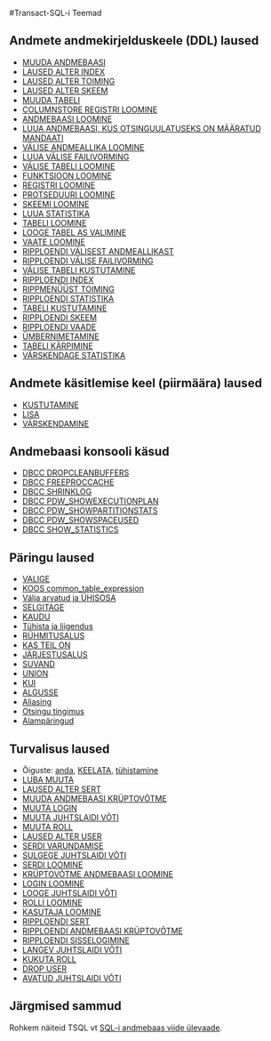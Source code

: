 <properties
   pageTitle="SQL-i andmete ladu Transact-SQL-i viide | Microsoft Azure'i"
   description="Viide sisu Transact-SQL-i teemad, mis kasutavad SQL-i andmebaas sisaldab linke."
   services="sql-data-warehouse"
   documentationCenter="NA"
   authors="barbkess"
   manager="barbkess"
   editor=""/>

<tags
   ms.service="sql-data-warehouse"
   ms.devlang="NA"
   ms.topic="article"
   ms.tgt_pltfrm="NA"
   ms.workload="data-services"
   ms.date="08/22/2016"
   ms.author="barbkess;sonyama"/>

#<a name="transact-sql-topics"></a>Transact-SQL-i Teemad

## <a name="data-definition-language-ddl-statements"></a>Andmete andmekirjelduskeele (DDL) laused

- [MUUDA ANDMEBAASI](https://msdn.microsoft.com/library/mt204042.aspx)
- [LAUSED ALTER INDEX](https://msdn.microsoft.com/library/ms188388.aspx)
- [LAUSED ALTER TOIMING](https://msdn.microsoft.com/library/ms189762.aspx)
- [LAUSED ALTER SKEEM](https://msdn.microsoft.com/library/ms173423.aspx)
- [MUUDA TABELI](https://msdn.microsoft.com/library/ms190273.aspx)
- [COLUMNSTORE REGISTRI LOOMINE](https://msdn.microsoft.com/library/gg492153.aspx)
- [ANDMEBAASI LOOMINE](https://msdn.microsoft.com/library/mt204021.aspx)
- [LUUA ANDMEBAASI, KUS OTSINGUULATUSEKS ON MÄÄRATUD MANDAATI](https://msdn.microsoft.com/library/mt270260.aspx)
- [VÄLISE ANDMEALLIKA LOOMINE](https://msdn.microsoft.com/library/dn935022.aspx)
- [LUUA VÄLISE FAILIVORMING](https://msdn.microsoft.com/library/dn935026.aspx)
- [VÄLISE TABELI LOOMINE](https://msdn.microsoft.com/library/dn935021.aspx)
- [FUNKTSIOON LOOMINE](https://msdn.microsoft.com/library/mt203952.aspx)
- [REGISTRI LOOMINE](https://msdn.microsoft.com/library/ms188783.aspx)
- [PROTSEDUURI LOOMINE](https://msdn.microsoft.com/library/ms187926.aspx)
- [SKEEMI LOOMINE](https://msdn.microsoft.com/library/ms189462.aspx)
- [LUUA STATISTIKA](https://msdn.microsoft.com/library/ms188038.aspx)
- [TABELI LOOMINE](https://msdn.microsoft.com/library/mt203953.aspx)
- [LOOGE TABEL AS VALIMINE](https://msdn.microsoft.com/library/mt204041.aspx)
- [VAATE LOOMINE](https://msdn.microsoft.com/library/ms187956.aspx)
- [RIPPLOENDI VÄLISEST ANDMEALLIKAST](https://msdn.microsoft.com/library/mt146367.aspx)
- [RIPPLOENDI VÄLISE FAILIVORMING](https://msdn.microsoft.com/library/mt146379.aspx)
- [VÄLISE TABELI KUSTUTAMINE](https://msdn.microsoft.com/library/mt130698.aspx)
- [RIPPLOENDI INDEX](https://msdn.microsoft.com/library/ms176118.aspx)
- [RIPPMENÜÜST TOIMING](https://msdn.microsoft.com/library/ms174969.aspx)
- [RIPPLOENDI STATISTIKA](https://msdn.microsoft.com/library/ms175075.aspx)
- [TABELI KUSTUTAMINE](https://msdn.microsoft.com/library/ms173790.aspx)
- [RIPPLOENDI SKEEM](https://msdn.microsoft.com/library/ms186751.aspx)
- [RIPPLOENDI VAADE](https://msdn.microsoft.com/library/ms173492.aspx)
- [ÜMBERNIMETAMINE](https://msdn.microsoft.com/library/mt631611.aspx)
- [TABELI KÄRPIMINE](https://msdn.microsoft.com/library/ms177570.aspx)
- [VÄRSKENDAGE STATISTIKA](https://msdn.microsoft.com/library/ms187348.aspx)

## <a name="data-manipulation-language-dml-statements"></a>Andmete käsitlemise keel (piirmäära) laused

- [KUSTUTAMINE](https://msdn.microsoft.com/library/ms189835.aspx)
- [LISA](https://msdn.microsoft.com/library/ms174335.aspx)
- [VÄRSKENDAMINE](https://msdn.microsoft.com/library/ms177523.aspx)

## <a name="database-console-commands"></a>Andmebaasi konsooli käsud

- [DBCC DROPCLEANBUFFERS](https://msdn.microsoft.com/library/ms187762.aspx)
- [DBCC FREEPROCCACHE](https://msdn.microsoft.com/library/mt204018.aspx)
- [DBCC SHRINKLOG](https://msdn.microsoft.com/library/mt204020.aspx)
- [DBCC PDW_SHOWEXECUTIONPLAN](https://msdn.microsoft.com/library/mt204017.aspx)
- [DBCC PDW_SHOWPARTITIONSTATS](https://msdn.microsoft.com/library/mt204013.aspx)
- [DBCC PDW_SHOWSPACEUSED](https://msdn.microsoft.com/library/mt204028.aspx)
- [DBCC SHOW_STATISTICS](https://msdn.microsoft.com/library/mt204043.aspx)

## <a name="query-statements"></a>Päringu laused

- [VALIGE](https://msdn.microsoft.com/library/ms189499.aspx)
- [KOOS common_table_expression](https://msdn.microsoft.com/library/ms175972.aspx)
- [Välja arvatud ja ÜHISOSA](https://msdn.microsoft.com/library/ms188055.aspx)
- [SELGITAGE](https://msdn.microsoft.com/library/mt631615.aspx)
- [KAUDU](https://msdn.microsoft.com/library/ms177634.aspx)
- [Tühista ja liigendus](https://msdn.microsoft.com/library/ms177410.aspx)
- [RÜHMITUSALUS](https://msdn.microsoft.com/library/ms177673.aspx)
- [KAS TEIL ON](https://msdn.microsoft.com/library/ms180199.aspx)
- [JÄRJESTUSALUS](https://msdn.microsoft.com/library/ms188385.aspx)
- [SUVAND](https://msdn.microsoft.com/library/ms190322.aspx)
- [UNION](https://msdn.microsoft.com/library/ms180026.aspx)
- [KUI](https://msdn.microsoft.com/library/ms188047.aspx)
- [ALGUSSE](https://msdn.microsoft.com/library/ms189463.aspx)
- [Aliasing](https://msdn.microsoft.com/library/mt631614.aspx)
- [Otsingu tingimus](https://msdn.microsoft.com/library/ms173545.aspx)
- [Alampäringud](https://msdn.microsoft.com/library/mt631613.aspx)

## <a name="security-statements"></a>Turvalisus laused

- Õiguste: [anda](https://msdn.microsoft.com/library/ms187965.aspx), [KEELATA](https://msdn.microsoft.com/library/ms188338.aspx), [tühistamine](https://msdn.microsoft.com/library/ms187728.aspx)
- [LUBA MUUTA](https://msdn.microsoft.com/library/ms187359.aspx)
- [LAUSED ALTER SERT](https://msdn.microsoft.com/library/ms189511.aspx)
- [MUUDA ANDMEBAASI KRÜPTOVÕTME](https://msdn.microsoft.com/library/bb630389.aspx)
- [MUUTA LOGIN](https://msdn.microsoft.com/library/ms189828.aspx)
- [MUUTA JUHTSLAIDI VÕTI](https://msdn.microsoft.com/library/ms186937.aspx)
- [MUUTA ROLL](https://msdn.microsoft.com/library/ms189775.aspx)
- [LAUSED ALTER USER](https://msdn.microsoft.com/library/ms176060.aspx)
- [SERDI VARUNDAMISE](https://msdn.microsoft.com/library/ms178578.aspx)
- [SULGEGE JUHTSLAIDI VÕTI](https://msdn.microsoft.com/library/ms188387.aspx)
- [SERDI LOOMINE](https://msdn.microsoft.com/library/ms187798.aspx)
- [KRÜPTOVÕTME ANDMEBAASI LOOMINE](https://msdn.microsoft.com/library/bb677241.aspx)
- [LOGIN LOOMINE](https://msdn.microsoft.com/library/ms189751.aspx)
- [LOOGE JUHTSLAIDI VÕTI](https://msdn.microsoft.com/library/ms174382.aspx)
- [ROLLI LOOMINE](https://msdn.microsoft.com/library/ms187936.aspx)
- [KASUTAJA LOOMINE](https://msdn.microsoft.com/library/ms173463.aspx)
- [RIPPLOENDI SERT](https://msdn.microsoft.com/library/ms179906.aspx)
- [RIPPLOENDI ANDMEBAASI KRÜPTOVÕTME](https://msdn.microsoft.com/library/bb630256.aspx)
- [RIPPLOENDI SISSELOGIMINE](https://msdn.microsoft.com/library/ms188012.aspx)
- [LANGEV JUHTSLAIDI VÕTI](https://msdn.microsoft.com/library/ms180071.aspx)
- [KUKUTA ROLL](https://msdn.microsoft.com/library/ms174988.aspx)
- [DROP USER](https://msdn.microsoft.com/library/ms189438.aspx)
- [AVATUD JUHTSLAIDI VÕTI](https://msdn.microsoft.com/library/ms174433.aspx)


## <a name="next-steps"></a>Järgmised sammud
Rohkem näiteid TSQL vt [SQL-i andmebaas viide ülevaade][].

<!--Image references-->

<!--Article references-->
[SQL-i andmebaas viide ülevaade]: sql-data-warehouse-overview-reference.md

<!--MSDN references-->


<!--Other Web references-->
